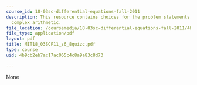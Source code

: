 ```yaml
---
course_id: 18-03sc-differential-equations-fall-2011
description: This resource contains choices for the problem statements related to
  complex arithmetic.
file_location: /coursemedia/18-03sc-differential-equations-fall-2011/4b9cb2eb7ac17ac065c4c8a9a83c8d73_MIT18_03SCF11_s6_8quizc.pdf
file_type: application/pdf
layout: pdf
title: MIT18_03SCF11_s6_8quizc.pdf
type: course
uid: 4b9cb2eb7ac17ac065c4c8a9a83c8d73

---
```

None